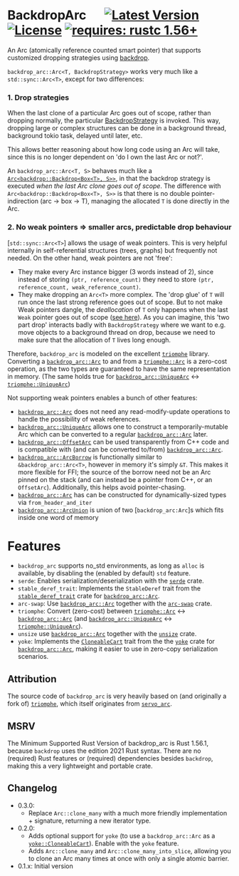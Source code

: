 # BackdropArc &emsp; [![Latest Version]][crates.io] [![License]][license path] [![requires: rustc 1.56+]][Rust 1.56.1]

[Latest Version]: https://img.shields.io/crates/v/backdrop_arc.svg
[crates.io]: https://crates.io/crates/backdrop_arc
[License]: https://img.shields.io/badge/license-MIT-blue.svg
[license path]: https://github.com/qqwy/rust-backdrop_arc/blob/main/LICENSE
[requires: rustc 1.56+]: https://img.shields.io/badge/rustc-1.56+-lightgray.svg
[Rust 1.56.1]: https://rust-lang.org/

An Arc (atomically reference counted smart pointer) that supports customized dropping strategies using [backdrop](https://crates.io/crates/backdrop).

`backdrop_arc::Arc<T, BackdropStrategy>` works very much like a `std::sync::Arc<T>`, except for two differences:

### 1. Drop strategies

When the last clone of a particular Arc goes out of scope, rather than dropping normally, the particular [BackdropStrategy](https://docs.rs/backdrop/latest/backdrop/trait.BackdropStrategy.html) is invoked. This way, dropping large or complex structures can be done in a background thread, background tokio task, delayed until later, etc.

This allows better reasoning about how long code using an Arc will take, since this is no longer dependent on 'do I own the last Arc or not?'.

An `backdrop_arc::Arc<T, S>` behaves much like a [`Arc<backdrop::Backdrop<Box<T>, S>>`](https://docs.rs/backdrop/latest/backdrop/struct.Backdrop.html#the-problem-with-arc),
in that the backdrop strategy is executed _when the last Arc clone goes out of scope_.
The difference with `Arc<backdrop::Backdrop<Box<T>, S>>` is that there is no double pointer-indirection (arc -> box -> T), managing the allocated `T` is done directly in the Arc.

[`backdrop_arc::Arc`]: <https://docs.rs/backdrop_arc/latest/backdrop_arc/struct.Arc.html>

### 2. No weak pointers => smaller arcs, predictable drop behaviour

[`std::sync::Arc<T>`] allows the usage of weak pointers. This is very helpful internally in self-referential structures (trees, graphs) but frequently not needed.
On the other hand, weak pointers are not 'free':
- They make every Arc instance bigger (3 words instead of 2), since instead of storing `(ptr, reference_count)` they need to store `(ptr, reference_count, weak_reference_count)`.
- They make dropping an `Arc<T>` more complex. The 'drop glue' of `T` will run once the last strong reference goes out of scope. But to not make Weak pointers dangle, the _deallocation_ of `T` only happens when the last `Weak` pointer goes out of scope ([see here](https://doc.rust-lang.org/std/sync/struct.Arc.html#breaking-cycles-with-weak)). As you can imagine, this 'two part drop' interacts badly with `BackdropStrategy` where we want to e.g. move objects to a background thread on drop, because we need to make sure that the allocation of `T` lives long enough.

Therefore, `backdrop_arc` is modeled on the excellent [`triomphe`](https://crates.io/crates/triomphe) library.
Converting a [`backdrop_arc::Arc`] to and from a [`triomphe::Arc`] is a zero-cost operation, as the two types are guaranteed to have the same representation in memory.
(The same holds true for [`backdrop_arc::UniqueArc`] <-> [`triomphe::UniqueArc`])

Not supporting weak pointers enables a bunch of other features:
- [`backdrop_arc::Arc`] does not need any read-modify-update operations to handle the possibility of weak references.
- [`backdrop_arc::UniqueArc`] allows one to construct a temporarily-mutable Arc which can be converted to a regular [`backdrop_arc::Arc`] later.
- [`backdrop_arc::OffsetArc`] can be used transparently from C++ code and is compatible with (and can be converted to/from) [`backdrop_arc::Arc`].
- [`backdrop_arc::ArcBorrow`] is functionally similar to `&backdrop_arc::Arc<T>`, however in memory it's simply `&T`. This makes it more flexible for FFI; the source of the borrow need not be an Arc pinned on the stack (and can instead be a pointer from C++, or an `OffsetArc`). Additionally, this helps avoid pointer-chasing.
- [`backdrop_arc::Arc`] has can be constructed for dynamically-sized types via `from_header_and_iter`
- [`backdrop_arc::ArcUnion`] is union of two [`backdrop_arc:Arc`]s which fits inside one word of memory

[`std::sync::Arc`]: <https://doc.rust-lang.org/std/sync/struct.Arc.html>
[`backdrop_arc::Arc`]: <https://docs.rs/backdrop_arc/latest/backdrop_arc/struct.Arc.html>
[`backdrop_arc::UniqueArc`]: <https://docs.rs/backdrop_arc/latest/backdrop_arc/struct.UniqueArc.html>
[`backdrop_arc::ArcBorrow`]: <https://docs.rs/backdrop_arc/latest/backdrop_arc/struct.ArcBorrow.html>
[`backdrop_arc::ArcUnion`]: <https://docs.rs/backdrop_arc/latest/backdrop_arc/struct.ArcUnion.html>
[`backdrop_arc::OffsetArc`]: <https://docs.rs/backdrop_arc/latest/backdrop_arc/struct.OffsetArc.html>
[`triomphe::Arc`]: <https://docs.rs/triomphe/latest/triomphe/struct.Arc.html>
[`triomphe::UniqueArc`]: <https://docs.rs/triomphe/latest/triomphe/struct.UniqueArc.html>

# Features

- `backdrop_arc` supports no_std environments, as long as `alloc` is available, by disabling the (enabled by default) `std` feature.
- `serde`: Enables serialization/deserialization with the [`serde`](https://crates.io/crates/serde) crate.
- `stable_deref_trait`: Implements the `StableDeref` trait from the [`stable_deref_trait`](https://crates.io/crates/stable_deref_trait) crate for [`backdrop_arc::Arc`].
- `arc-swap`: Use [`backdrop_arc::Arc`] together with the [`arc-swap`](https://crates.io/crates/arc-swap) crate.
- `triomphe`: Convert (zero-cost) between [`triomphe::Arc`] <-> [`backdrop_arc::Arc`] (and [`backdrop_arc::UniqueArc`] <-> [`triomphe::UniqueArc`]).
- `unsize` use [`backdrop_arc::Arc`] together with the [`unsize`](https://crates.io/crates/unsize) crate.
- `yoke`: Implements the [`CloneableCart`](https://docs.rs/yoke/0.6.2/yoke/trait.CloneableCart.html) trait from the the [`yoke`](https://crates.io/crates/yoke) crate for [`backdrop_arc::Arc`], making it easier to use in zero-copy serialization scenarios.

[`triomphe::Arc`]: <https://docs.rs/triomphe/latest/triomphe/struct.Arc.html>
[`triomphe::UniqueArc`]: <https://docs.rs/triomphe/latest/triomphe/struct.UniqueArc.html>


## Attribution

The source code of `backdrop_arc` is very heavily based on (and originally a fork of) [`triomphe`](https://crates.io/crates/triomphe),
which itself originates from [`servo_arc`](https://crates.io/crates/servo_arc).

## MSRV

The Minimum Supported Rust Version of backdrop_arc is Rust 1.56.1, because `backdrop` uses the edition 2021 Rust syntax.
There are no (required) Rust features or (required) dependencies besides `backdrop`, making this a very lightweight and portable crate.

## Changelog

- 0.3.0:
  - Replace `Arc::clone_many` with a much more friendly implementation + signature, returning a new iterator type.
- 0.2.0:
  - Adds optional support for `yoke` (to use a `backdrop_arc::Arc` as a [`yoke::CloneableCart`](https://docs.rs/yoke/0.6.2/yoke/trait.CloneableCart.html)). Enable with the `yoke` feature.
  - Adds `Arc::clone_many` and `Arc::clone_many_into_slice`, allowing you to clone an Arc many times at once with only a single atomic barrier.
- 0.1.x: Initial version
